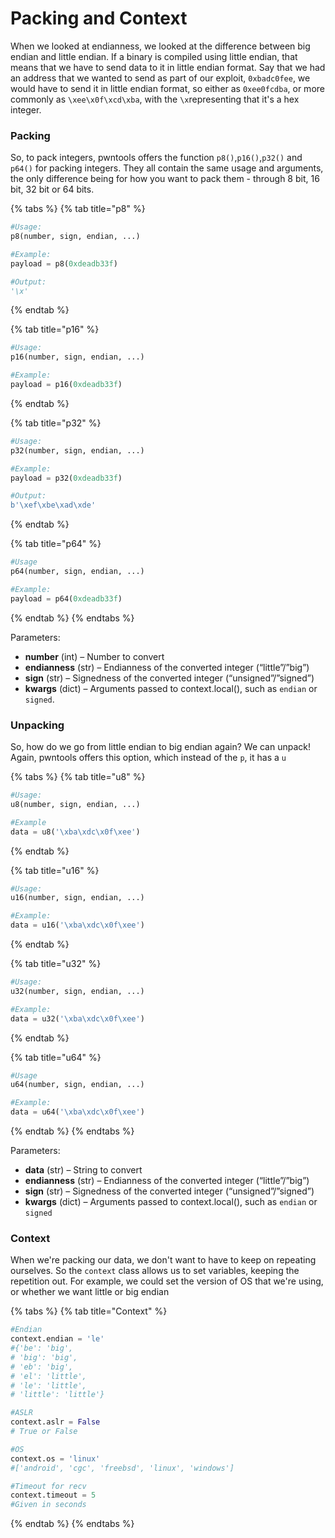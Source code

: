 # Packing and Context

When we looked at endianness, we looked at the difference between big endian and little endian. If a binary is compiled using little endian, that means that we have to send data to it in little endian format. Say that we had an address that we wanted to send as part of our exploit, `0xbadc0fee`, we would have to send it in little endian format, so either as `0xee0fcdba`, or more commonly as `\xee\x0f\xcd\xba`, with the `\x`representing that it's a hex integer.

### Packing

So, to pack integers, pwntools offers the function  `p8()`,`p16()`,`p32()` and `p64()` for packing integers. They all contain the same usage and arguments, the only difference being for how you want to pack them - through 8 bit, 16 bit, 32 bit or 64 bits.

{% tabs %}
{% tab title="p8" %}
```python
#Usage:
p8(number, sign, endian, ...)
```

```python
#Example:
payload = p8(0xdeadb33f)

#Output:
'\x'
```
{% endtab %}

{% tab title="p16" %}
```python
#Usage:
p16(number, sign, endian, ...)
```

```python
#Example:
payload = p16(0xdeadb33f)
```
{% endtab %}

{% tab title="p32" %}
```python
#Usage:
p32(number, sign, endian, ...)
```

```python
#Example:
payload = p32(0xdeadb33f)

#Output:
b'\xef\xbe\xad\xde'
```
{% endtab %}

{% tab title="p64" %}
```python
#Usage
p64(number, sign, endian, ...)
```

```python
#Example:
payload = p64(0xdeadb33f)
```
{% endtab %}
{% endtabs %}

Parameters:

* **number** \(int\) – Number to convert
* **endianness** \(str\) – Endianness of the converted integer \(“little”/”big”\)
* **sign** \(str\) – Signedness of the converted integer \(“unsigned”/”signed”\)
* **kwargs** \(dict\) – Arguments passed to context.local\(\), such as `endian` or `signed`.

### Unpacking

So, how do we go from little endian to big endian again? We can unpack! Again, pwntools offers this option, which instead of the `p`, it has a `u`

{% tabs %}
{% tab title="u8" %}
```python
#Usage:
u8(number, sign, endian, ...) 
```

```python
#Example
data = u8('\xba\xdc\x0f\xee')
```
{% endtab %}

{% tab title="u16" %}
```python
#Usage:
u16(number, sign, endian, ...)
```

```python
#Example:
data = u16('\xba\xdc\x0f\xee')
```
{% endtab %}

{% tab title="u32" %}
```python
#Usage:
u32(number, sign, endian, ...) 
```

```python
#Example:
data = u32('\xba\xdc\x0f\xee')
```
{% endtab %}

{% tab title="u64" %}
```python
#Usage
u64(number, sign, endian, ...) 
```

```python
#Example:
data = u64('\xba\xdc\x0f\xee')
```
{% endtab %}
{% endtabs %}

Parameters:

* **data** \(str\) – String to convert
* **endianness** \(str\) – Endianness of the converted integer \(“little”/”big”\)
* **sign** \(str\) – Signedness of the converted integer \(“unsigned”/”signed”\)
* **kwargs** \(dict\) – Arguments passed to context.local\(\), such as `endian` or `signed`

### Context

When we're packing our data, we don't want to have to keep on repeating ourselves. So the `context` class allows us to set variables, keeping the repetition out. For example, we could set the version of OS that we're using, or whether we want little or big endian

{% tabs %}
{% tab title="Context" %}
```python
#Endian
context.endian = 'le'
#{'be': 'big', 
# 'big': 'big', 
# 'eb': 'big', 
# 'el': 'little', 
# 'le': 'little',
# 'little': 'little'}
```

```python
#ASLR
context.aslr = False
# True or False
```

```python
#OS
context.os = 'linux' 
#['android', 'cgc', 'freebsd', 'linux', 'windows']
```

```python
#Timeout for recv
context.timeout = 5
#Given in seconds
```
{% endtab %}
{% endtabs %}

